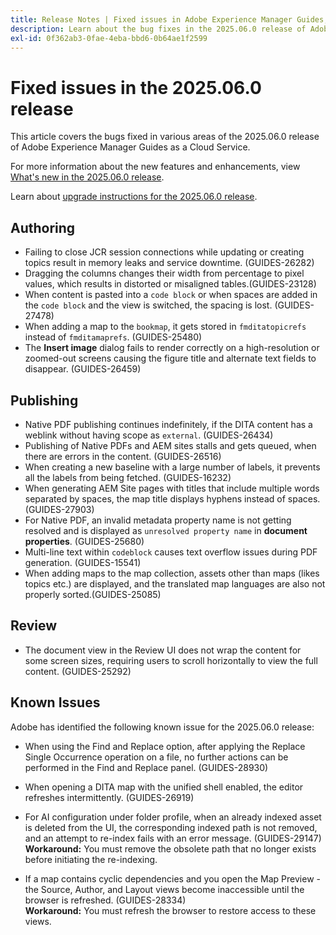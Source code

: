 ```yaml
---
title: Release Notes | Fixed issues in Adobe Experience Manager Guides, 2025.06.0 release
description: Learn about the bug fixes in the 2025.06.0 release of Adobe Experience Manager Guides as a Cloud Service.
exl-id: 0f362ab3-0fae-4eba-bbd6-0b64ae1f2599
---
```

# Fixed issues in the 2025.06.0 release 

This article covers the bugs fixed in various areas of the 2025.06.0 release of Adobe Experience Manager Guides as a Cloud Service.

For more information about the new features and enhancements, view [What's new in the 2025.06.0 release](whats-new-2025-06-0.md).

Learn about [upgrade instructions for the 2025.06.0 release](upgrade-instructions-2025-06-0.md).

## Authoring

- Failing to close JCR session connections while updating or creating topics result in memory leaks and service downtime. (GUIDES-26282)
- Dragging the columns changes their width from percentage to pixel values, which results in distorted or misaligned tables.(GUIDES-23128)
- When content is pasted into a `code block` or when spaces are added in the `code block` and the view is switched, the spacing is lost. (GUIDES-27478)
- When adding a map to the `bookmap`, it gets stored in `fmditatopicrefs` instead of `fmditamaprefs`. (GUIDES-25480)
- The **Insert image** dialog fails to render correctly on a high-resolution or zoomed-out screens causing the figure title and alternate text fields to disappear. (GUIDES-26459)


## Publishing

- Native PDF publishing continues indefinitely, if the DITA content has a weblink without having scope as `external`. (GUIDES-26434) 
- Publishing of Native PDFs and AEM sites stalls and gets queued, when there are errors in the content. (GUIDES-26516)
- When creating a new baseline with a large number of labels, it prevents all the labels from being fetched. (GUIDES-16232)
- When generating AEM Site pages with titles that include multiple words separated by spaces, the map title displays hyphens instead of spaces. (GUIDES-27903)
- For Native PDF, an invalid metadata property name is not getting resolved and is displayed as `unresolved property name` in **document properties**. (GUIDES-25680)
- Multi-line text within `codeblock` causes text overflow issues during PDF generation. (GUIDES-15541)
- When adding maps to the map collection, assets other than maps (likes topics etc.) are displayed, and the translated map languages are also not properly sorted.(GUIDES-25085)


## Review

- The document view in the Review UI does not wrap the content for some screen sizes, requiring users to scroll horizontally to view the full content. (GUIDES-25292)


## Known Issues

Adobe has identified the following known issue for the 2025.06.0 release:

- When using the Find and Replace option, after applying the Replace Single Occurrence operation on a file, no further actions can be performed in the Find and Replace panel. (GUIDES-28930)

- When opening a DITA map with the unified shell enabled, the editor refreshes intermittently. (GUIDES-26919)

- For AI configuration under folder profile, when an already indexed asset is deleted from the UI, the corresponding indexed path is not removed, and an attempt to re-index fails with an error message. (GUIDES-29147) <br>**Workaround:** You must remove the obsolete path that no longer exists before initiating the re-indexing.

- If a map contains cyclic dependencies and you open the Map Preview - the Source, Author, and Layout views become inaccessible until the browser is refreshed. (GUIDES-28334) <br>**Workaround:** You must refresh the browser to restore access to these views.
